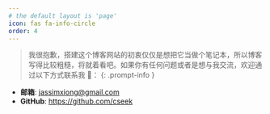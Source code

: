```yaml
---
# the default layout is 'page'
icon: fas fa-info-circle
order: 4
---
```


> 我很抱歉，搭建这个博客网站的初衷仅仅是想把它当做个笔记本，所以博客写得比较粗糙，将就着看吧。如果你有任何问题或者是想与我交流，欢迎通过以下方式联系我 📧：
{: .prompt-info }

- **邮箱**: jassimxiong@gmail.com
- **GitHub**: https://github.com/cseek

